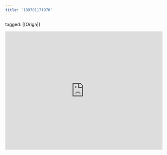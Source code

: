 ```yaml
---
title: '189701171970'
---
```

tagged: [[Origa]]
<iframe allow="accelerometer; autoplay; clipboard-write; encrypted-media; gyroscope; picture-in-picture" allowfullscreen="" frameborder="0" height="375" id="youtube_iframe" src="https://www.youtube.com/embed/04_rDXjQuoQ?feature=oembed&amp;enablejsapi=1&amp;origin=https://safe.txmblr.com&amp;wmode=opaque" width="500"></iframe>